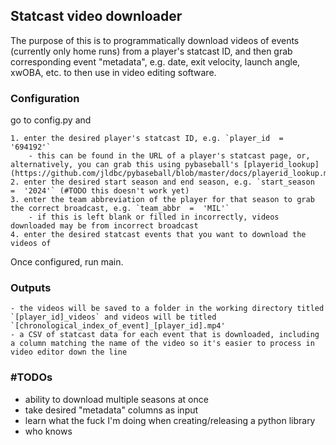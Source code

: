 
## Statcast video downloader

The purpose of this is to programmatically download videos of events (currently only home runs) from a player's statcast ID, and then grab corresponding event "metadata", e.g. date, exit velocity, launch angle, xwOBA, etc. to then use in video editing software.

### Configuration
 go to config.py and

	1. enter the desired player's statcast ID, e.g. `player_id  =  '694192'` 
		- this can be found in the URL of a player's statcast page, or, alternatively, you can grab this using pybaseball's [playerid_lookup](https://github.com/jldbc/pybaseball/blob/master/docs/playerid_lookup.md)
	2. enter the desired start season and end season, e.g. `start_season  =  '2024'` (#TODO this doesn't work yet)
	3. enter the team abbreviation of the player for that season to grab the correct broadcast, e.g. `team_abbr  =  'MIL'`
		- if this is left blank or filled in incorrectly, videos downloaded may be from incorrect broadcast
	4. enter the desired statcast events that you want to download the videos of

Once configured, run main. 

### Outputs
	- the videos will be saved to a folder in the working directory titled `[player_id]_videos` and videos will be titled `[chronological_index_of_event]_[player_id].mp4'
	- a CSV of statcast data for each event that is downloaded, including a column matching the name of the video so it's easier to process in video editor down the line

### #TODOs 
- ability to download multiple seasons at once
- take desired "metadata" columns as input
- learn what the fuck I'm doing when creating/releasing a python library
- who knows
